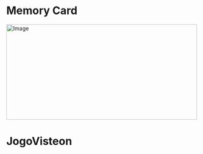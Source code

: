 <h1>Memory Card</h1> 

<img src="images/logo.png" alt="Image" height="250" width="500">




# JogoVisteon
